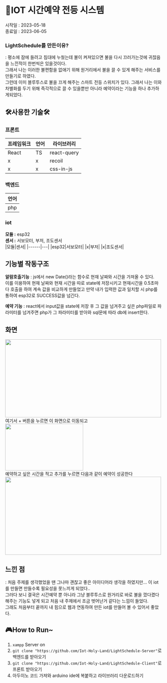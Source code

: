 # 🎇IOT 시간예약 전등 시스템
시작일 : 2023-05-18 <br>
종료일 : 2023-06-05


### LightSchedule를 만든이유?
: 평소에 잠에 들려고 침대에 누웠는데 불이 켜져있으면 불을 다시 끄러가는것에 귀찮음을 느낀적이 한번씩은 있을것이다.<br> 
 그래서 나는 이러한 불편함을 없애기 위해 원거리에서 불을 끌 수 있게 해주는 서비스를 만들기로 하였다.<br> 
 그런데 이미 블루투스로 불을 끄게 해주는 스마트 전등 스위치가 있다. 그래서 나는 이와 차별화를 두기 위해 즉각적으로 끌 수 있을뿐만 아니라 예약이라는 기능을 하나 추가하게되었다.
 
## 🛠사용한 기술🛠
### 프론트<br />
|프레임워크|언어|라이브러리|
|------|---|---|
|React|TS|react-query|
|x|x|recoil|
|x|x|css-in-js|

### 백엔드<br />
|언어|
|---|
|php|

### iot<br />
<strong>모듈 :</strong> esp32<br />
<strong>센서 :</strong> 서보모터, 부저, 조도센서<br />
|모듈|센서|
|------|---|
|esp32|서보모터|
|x|부저|
|x|조도센서|


## 기능별 작동구조
**알람호출기능** : js에서 new Date()라는 함수로 현재 날짜와 시간을 가져올 수 있다. <br /> 이를 이용하여 현재 날짜와 현재 시간을 따로 state에 저장시키고 현재시간을 0.5초마다 호출을 하여 계속 값을 비교하게 만들었고 만약 내가 입력한 값과 일치할 시 php를 통하여 esp32로 SUCCESS값을 넘긴다. <br>

**예약 기능** : react에서 input값을 state에 저장 후 그 값을 넘겨주고 싶은 php파일로 파라미터를 넘겨주면 php가 그 파라미터를 받아와 sql문에 따라 db에 insert한다.

## 화면

<img src="https://github.com/Iot-Holy-Land/LightSchedule-Client/assets/102664109/264c11b0-0ca4-4a63-ab96-d4be914402d2" width="500" height="250"/><br>
여기서 + 버튼을 누르면 이 화면으로 이동되고 <br>
<img src="https://github.com/Iot-Holy-Land/LightSchedule-Client/assets/102664109/470293e1-81a6-4d62-8fa3-742884866467" width="250" height="150"/><br>
예약하고 싶은 시간을 적고 추가를 누르면 다음과 같이 예약이 성공한다 <br>
<img src="https://github.com/Iot-Holy-Land/LightSchedule-Client/assets/102664109/a8e52a2e-6563-4554-bb43-720e03124aea" width="500" height="250"/>


## 느낀 점
: 처음 주제를 생각했었을 땐 그나마 괜찮고 좋은 아이디어라 생각을 하였지만... 이 iot를 만들면 만들수록 필요성을 못느끼게 되었다.. <br />
그러다 보니 결국은 시간예약 뿐 아니라 그냥 블루투스로 원거리로 바로 불을 껐다켰다 해주는 기능도 넣게 되고 처음 내 주제에서 조금 벗어난거 같다는 느낌이 들었다.<br />
그래도 처음부터 끝까지 내 힘으로 웹과 연동하여 만든 iot를 만들어 볼 수 있어서 좋았다.

## 🎮How to Run~
1. ```xampp``` Server on <br>
2. ```git clone "https://github.com/Iot-Holy-Land/LightSchedule-Server"```로 백엔드를 받아오기 <br>
3. ```git clone "https://github.com/Iot-Holy-Land/LightSchedule-Client"```로 프론트 받아오기 <br>
4. 아두이노 코드 가져와 arduino ide에 복붙하고 라이브러리 다운로드하기 <br>
